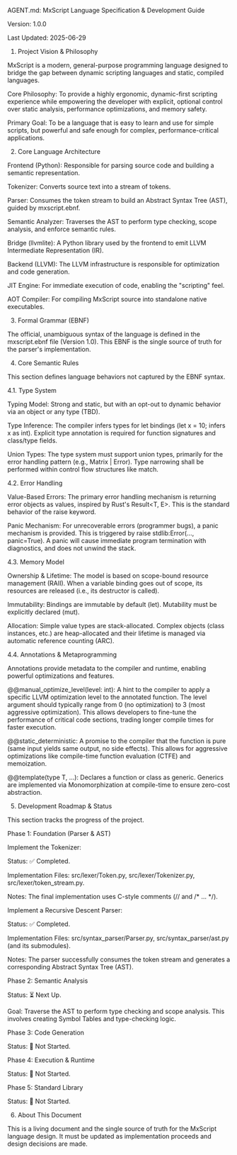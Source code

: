 AGENT.md: MxScript Language Specification & Development Guide

Version: 1.0.0

Last Updated: 2025-06-29

1. Project Vision & Philosophy

MxScript is a modern, general-purpose programming language designed to bridge the gap between dynamic scripting languages and static, compiled languages.

Core Philosophy: To provide a highly ergonomic, dynamic-first scripting experience while empowering the developer with explicit, optional control over static analysis, performance optimizations, and memory safety.

Primary Goal: To be a language that is easy to learn and use for simple scripts, but powerful and safe enough for complex, performance-critical applications.

2. Core Language Architecture

Frontend (Python): Responsible for parsing source code and building a semantic representation.

Tokenizer: Converts source text into a stream of tokens.

Parser: Consumes the token stream to build an Abstract Syntax Tree (AST), guided by mxscript.ebnf.

Semantic Analyzer: Traverses the AST to perform type checking, scope analysis, and enforce semantic rules.

Bridge (llvmlite): A Python library used by the frontend to emit LLVM Intermediate Representation (IR).

Backend (LLVM): The LLVM infrastructure is responsible for optimization and code generation.

JIT Engine: For immediate execution of code, enabling the "scripting" feel.

AOT Compiler: For compiling MxScript source into standalone native executables.

3. Formal Grammar (EBNF)

The official, unambiguous syntax of the language is defined in the mxscript.ebnf file (Version 1.0). This EBNF is the single source of truth for the parser's implementation.

4. Core Semantic Rules

This section defines language behaviors not captured by the EBNF syntax.

4.1. Type System

Typing Model: Strong and static, but with an opt-out to dynamic behavior via an object or any type (TBD).

Type Inference: The compiler infers types for let bindings (let x = 10; infers x as int). Explicit type annotation is required for function signatures and class/type fields.

Union Types: The type system must support union types, primarily for the error handling pattern (e.g., Matrix | Error). Type narrowing shall be performed within control flow structures like match.

4.2. Error Handling

Value-Based Errors: The primary error handling mechanism is returning error objects as values, inspired by Rust's Result<T, E>. This is the standard behavior of the raise keyword.

Panic Mechanism: For unrecoverable errors (programmer bugs), a panic mechanism is provided. This is triggered by raise stdlib:Error(..., panic=True). A panic will cause immediate program termination with diagnostics, and does not unwind the stack.

4.3. Memory Model

Ownership & Lifetime: The model is based on scope-bound resource management (RAII). When a variable binding goes out of scope, its resources are released (i.e., its destructor is called).

Immutability: Bindings are immutable by default (let). Mutability must be explicitly declared (mut).

Allocation: Simple value types are stack-allocated. Complex objects (class instances, etc.) are heap-allocated and their lifetime is managed via automatic reference counting (ARC).

4.4. Annotations & Metaprogramming

Annotations provide metadata to the compiler and runtime, enabling powerful optimizations and features.

@@manual_optimize_level(level: int): A hint to the compiler to apply a specific LLVM optimization level to the annotated function. The level argument should typically range from 0 (no optimization) to 3 (most aggressive optimization). This allows developers to fine-tune the performance of critical code sections, trading longer compile times for faster execution.

@@static_deterministic: A promise to the compiler that the function is pure (same input yields same output, no side effects). This allows for aggressive optimizations like compile-time function evaluation (CTFE) and memoization.

@@template(type T, ...): Declares a function or class as generic. Generics are implemented via Monomorphization at compile-time to ensure zero-cost abstraction.

5. Development Roadmap & Status

This section tracks the progress of the project.

Phase 1: Foundation (Parser & AST)

Implement the Tokenizer:

Status: ✅ Completed.

Implementation Files: src/lexer/Token.py, src/lexer/Tokenizer.py, src/lexer/token_stream.py.

Notes: The final implementation uses C-style comments (// and /* ... */).

Implement a Recursive Descent Parser:

Status: ✅ Completed.

Implementation Files: src/syntax_parser/Parser.py, src/syntax_parser/ast.py (and its submodules).

Notes: The parser successfully consumes the token stream and generates a corresponding Abstract Syntax Tree (AST).

Phase 2: Semantic Analysis

Status: ⏳ Next Up.

Goal: Traverse the AST to perform type checking and scope analysis. This involves creating Symbol Tables and type-checking logic.

Phase 3: Code Generation

Status: 📝 Not Started.

Phase 4: Execution & Runtime

Status: 📝 Not Started.

Phase 5: Standard Library

Status: 📝 Not Started.

6. About This Document

This is a living document and the single source of truth for the MxScript language design. It must be updated as implementation proceeds and design decisions are made.